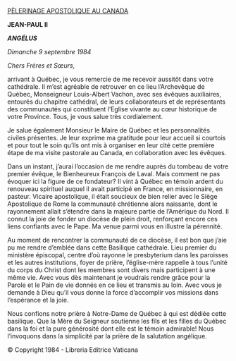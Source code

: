 [PÈLERINAGE APOSTOLIQUE AU CANADA](/content/john-paul-ii/fr/travels/sub_index1984/trav_canada.html)

**JEAN-PAUL II**

***ANGÉLUS***

*Dimanche 9 septembre 1984*

*Chers Frères et Sœurs*,

arrivant à Québec, je vous remercie de me recevoir aussitôt dans votre cathédrale. Il m’est agréable de retrouver en ce lieu l’Archevêque de Québec, Monseigneur Louis-Albert Vachon, avec ses évêques auxiliaires, entourés du chapitre cathédral, de leurs collaborateurs et de représentants des communautés qui constituent l’Eglise vivante au cœur historique de votre Province. Tous, je vous salue très cordialement.

Je salue également Monsieur le Maire de Québec et les personnalités civiles présentes. Je leur exprime ma gratitude pour leur accueil si courtois et pour tout le soin qu’ils ont mis à organiser en leur cité cette première étape de ma visite pastorale au Canada, en collaboration avec les évêques.

Dans un instant, j’aurai l’occasion de me rendre auprès du tombeau de votre premier évêque, le Bienheureux François de Laval. Mais comment ne pas évoquer ici la figure de ce fondateur? Il vint à Québec en témoin ardent du renouveau spirituel auquel il avait participé en France, en missionnaire, en pasteur. Vicaire apostolique, il était soucieux de bien relier avec le Siège Apostolique de Rome la communauté chrétienne alors naissante, dont le rayonnement allait s’étendre dans la majeure partie de l’Amérique du Nord. Il connut la joie de fonder un diocèse de plein droit, renforçant encore ces liens confiants avec le Pape. Ma venue parmi vous en illustre la pérennité.

Au moment de rencontrer la communauté de ce diocèse, il est bon que j’aie pu me rendre d’emblée dans cette Basilique cathédrale. Lieu premier du ministère épiscopal, centre d’où rayonne le presbyterium dans les paroisses et les autres institutions, foyer de prière, l’église-mère rappelle à tous l’unité du corps du Christ dont les membres sont divers mais participent à une même vie. Avec vous dès maintenant je voudrais rendre grâce pour la Parole et le Pain de vie donnés en ce lieu et transmis au loin. Avec vous je demande à Dieu qu’il vous donne la force d’accomplir vos missions dans l’espérance et la joie.

Nous confions notre prière à Notre-Dame de Québec à qui est dédiée cette basilique. Que la Mère du Seigneur soutienne les fils et les filles du Québec dans la foi et la pure générosité dont elle est le témoin admirable! Nous l’invoquons dans la simplicité par la prière de la salutation angélique.

© Copyright 1984 - Libreria Editrice Vaticana